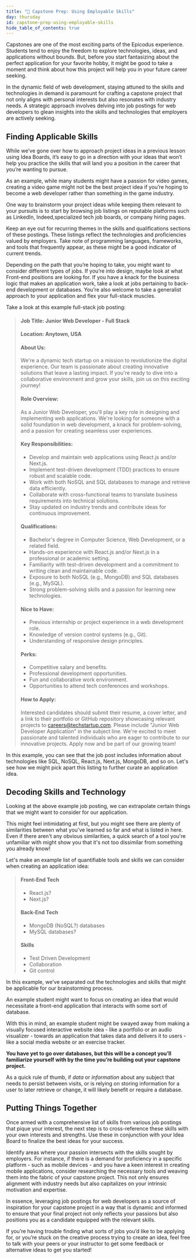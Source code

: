 ```yaml
---
title: "📓 Capstone Prep: Using Employable Skills"
day: thursday
id: capstone-prep-using-employable-skills
hide_table_of_contents: true
---
```


Capstones are one of the most exciting parts of the Epicodus experience. Students tend to enjoy the freedom to explore technologies, ideas, and applications without bounds. But, before you start fantasizing about the perfect application for your favorite hobby, it might be good to take a moment and think about how this project will help you in your future career seeking.

In the dynamic field of web development, staying attuned to the skills and technologies in demand is paramount for crafting a capstone project that not only aligns with personal interests but also resonates with industry needs. A strategic approach involves delving into job postings for web developers to glean insights into the skills and technologies that employers are actively seeking.

## Finding Applicable Skills

While we’ve gone over how to approach project ideas in a previous lesson using Idea Boards, it’s easy to go in a direction with your ideas that won’t help you practice the skills that will land you a position in the career that you’re wanting to pursue. 

As an example, while many students might have a passion for video games, creating a video game might not be the best project idea if you’re hoping to become a web developer rather than something in the game industry.

One way to brainstorm your project ideas while keeping them relevant to your pursuits is to start by browsing job listings on reputable platforms such as LinkedIn, Indeed,specialized tech job boards, or company hiring pages.  

Keep an eye out for recurring themes in the skills and qualifications sections of these postings. These listings reflect the technologies and proficiencies valued by employers. Take note of programming languages, frameworks, and tools that frequently appear, as these might be a good indicator of current trends.

Depending on the path that you’re hoping to take, you might want to consider different types of jobs. If you’re into design, maybe look at what Front-end positions are looking for. If you have a knack for the business logic that makes an application work, take a look at jobs pertaining to back-end development or databases. You’re also welcome to take a generalist approach to your application and flex your full-stack muscles.

Take a look at this example full-stack job posting:

> #### Job Title: Junior Web Developer - Full Stack
> #### Location: Anytown, USA
> #### About Us:
> We're a dynamic tech startup on a mission to revolutionize the digital experience. Our team is passionate about creating innovative solutions that leave a lasting impact. If you're ready to dive into a collaborative environment and grow your skills, join us on this exciting journey!
>
> #### Role Overview:
> As a Junior Web Developer, you'll play a key role in designing and implementing web applications. We're looking for someone with a solid foundation in web development, a knack for problem-solving, and a passion for creating seamless user experiences.
>
> #### Key Responsibilities:
> * Develop and maintain web applications using React.js and/or Next.js.
> * Implement test-driven development (TDD) practices to ensure robust and scalable code.
> * Work with both NoSQL and SQL databases to manage and retrieve data efficiently.
> * Collaborate with cross-functional teams to translate business requirements into technical solutions.
> * Stay updated on industry trends and contribute ideas for continuous improvement.
>
> #### Qualifications:
> * Bachelor's degree in Computer Science, Web Development, or a related field.
> * Hands-on experience with React.js and/or Next.js in a professional or academic setting.
> * Familiarity with test-driven development and a commitment to writing clean and maintainable code.
> * Exposure to both NoSQL (e.g., MongoDB) and SQL databases (e.g., MySQL).
> * Strong problem-solving skills and a passion for learning new technologies.
>
> #### Nice to Have:
> * Previous internship or project experience in a web development role.
> * Knowledge of version control systems (e.g., Git).
> * Understanding of responsive design principles.
>
> #### Perks:
> * Competitive salary and benefits.
> * Professional development opportunities.
> * Fun and collaborative work environment.
> * Opportunities to attend tech conferences and workshops.
>
> #### How to Apply:
> Interested candidates should submit their resume, a cover letter, and a link to their portfolio or GitHub repository showcasing relevant projects to careers@techstartup.com. Please include "Junior Web Developer Application" in the subject line.
> We're excited to meet passionate and talented individuals who are eager to contribute to our innovative projects. Apply now and be part of our growing team!



In this example, you can see that the job post includes information about technologies like SQL, NoSQL, React.js, Next.js, MongoDB, and so on. Let's see how we might pick apart this listing to further curate an application idea.

## Decoding Skills and Technology

Looking at the above example job posting, we can extrapolate certain things that we might want to consider for our application.

This might feel intimidating at first, but you might see there are plenty of similarities between what you’ve learned so far and what is listed in here. Even if there aren't any obvious similarities, a quick search of a tool you're unfamiliar with might show you that it's not too dissimilar from something you already know!

Let's make an example list of quantifiable tools and skills we can consider when creating an application idea:

> #### Front-End Tech
> * React.js?
> * Next.js?
>
> #### Back-End Tech
> * MongoDB (NoSQL?) databases
> * MySQL databases?
>
> #### Skills
> * Test Driven Development
> * Collaboration
> * Git control

In this example, we've separated out the technologies and skills that might be applicable for our brainstorming process.

An example student might want to focus on creating an idea that would necessitate a front-end application that interacts with some sort of database.

With this in mind, an example student might be swayed away from making a visually focused interactive website idea - like a portfolio or an audio visualizer -  towards an application that takes data and delivers it to users - like a social media website or an exercise tracker.

**You have yet to go over databases, but this will be a concept you’ll familiarize yourself with by the time you’re building out your capstone project.**

As a quick rule of thumb, if *data* or *information* about any subject that needs to persist between visits, or is relying on storing information for a user to later retrieve or change, it will likely benefit or require a database.

## Putting Things Together

Once armed with a comprehensive list of skills from various job postings that pique your interest, the next step is to cross-reference these skills with your own interests and strengths. Use these in conjunction with your Idea Board to finalize the best ideas for your success.

Identify areas where your passion intersects with the skills sought by employers. For instance, if there is a demand for proficiency in a specific platform - such as mobile devices - and you have a keen interest in creating mobile applications, consider researching the necessary tools and weaving them into the fabric of your capstone project. This not only ensures alignment with industry needs but also capitalizes on your intrinsic motivation and expertise.

In essence, leveraging job postings for web developers as a source of inspiration for your capstone project in a way that is dynamic and informed to ensure that your final project not only reflects your passions but also positions you as a candidate equipped with the relevant skills.

If you’re having trouble finding what sorts of jobs you’d like to be applying for, or you’re stuck on the creative process trying to create an idea, feel free to talk with your peers or your instructor to get some feedback or alternative ideas to get you started! 
